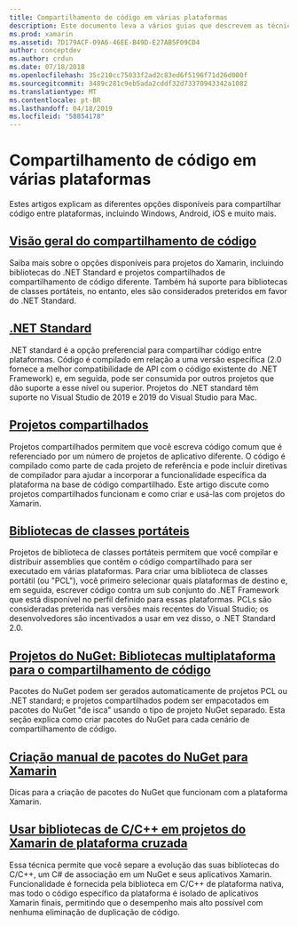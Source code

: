 ```yaml
---
title: Compartilhamento de código em várias plataformas
description: Este documento leva a vários guias que descrevem as técnicas para o compartilhamento de código, incluindo bibliotecas de classes portáteis, projetos compartilhados, .NET Standard e NuGet.
ms.prod: xamarin
ms.assetid: 7D179ACF-09A6-46EE-B49D-E27AB5F09CD4
author: conceptdev
ms.author: crdun
ms.date: 07/18/2018
ms.openlocfilehash: 35c210cc75033f2ad2c83ed6f5196f71d26d000f
ms.sourcegitcommit: 3489c281c9eb5ada2cddf32d73370943342a1082
ms.translationtype: MT
ms.contentlocale: pt-BR
ms.lasthandoff: 04/18/2019
ms.locfileid: "58854178"
---
```

# <a name="sharing-code-on-multiple-platforms"></a>Compartilhamento de código em várias plataformas

Estes artigos explicam as diferentes opções disponíveis para compartilhar código entre plataformas, incluindo Windows, Android, iOS e muito mais.

## <a name="code-sharing-overviewcode-sharingmd"></a>[Visão geral do compartilhamento de código](code-sharing.md)

Saiba mais sobre o opções disponíveis para projetos do Xamarin, incluindo bibliotecas do .NET Standard e projetos compartilhados de compartilhamento de código diferente. Também há suporte para bibliotecas de classes portáteis, no entanto, eles são considerados preteridos em favor do .NET Standard.

## <a name="net-standardcross-platformapp-fundamentalsnet-standardmd"></a>[.NET Standard](~/cross-platform/app-fundamentals/net-standard.md)

.NET standard é a opção preferencial para compartilhar código entre plataformas. Código é compilado em relação a uma versão específica (2.0 fornece a melhor compatibilidade de API com o código existente do .NET Framework) e, em seguida, pode ser consumida por outros projetos que dão suporte a esse nível ou superior. Projetos do .NET standard têm suporte no Visual Studio de 2019 e 2019 do Visual Studio para Mac.

## <a name="shared-projectscross-platformapp-fundamentalsshared-projectsmd"></a>[Projetos compartilhados](~/cross-platform/app-fundamentals/shared-projects.md)

Projetos compartilhados permitem que você escreva código comum que é referenciado por um número de projetos de aplicativo diferente. O código é compilado como parte de cada projeto de referência e pode incluir diretivas de compilador para ajudar a incorporar a funcionalidade específica da plataforma na base de código compartilhado. Este artigo discute como projetos compartilhados funcionam e como criar e usá-las com projetos do Xamarin.

## <a name="portable-class-librariescross-platformapp-fundamentalspclmd"></a>[Bibliotecas de classes portáteis](~/cross-platform/app-fundamentals/pcl.md)

Projetos de biblioteca de classes portáteis permitem que você compilar e distribuir assemblies que contêm o código compartilhado para ser executado em várias plataformas. Para criar uma biblioteca de classes portátil (ou "PCL"), você primeiro selecionar quais plataformas de destino e, em seguida, escrever código contra um sub conjunto do .NET Framework que está disponível no perfil definido para essas plataformas. PCLs são consideradas preterida nas versões mais recentes do Visual Studio; os desenvolvedores são incentivados a usar em vez disso, o .NET Standard 2.0.

## <a name="nuget-projects-multiplatform-libraries-for-code-sharingcross-platformapp-fundamentalsnuget-multiplatform-librariesindexmd"></a>[Projetos do NuGet: Bibliotecas multiplataforma para o compartilhamento de código](~/cross-platform/app-fundamentals/nuget-multiplatform-libraries/index.md)

Pacotes do NuGet podem ser gerados automaticamente de projetos PCL ou .NET standard; e projetos compartilhados podem ser empacotados em pacotes do NuGet "de isca" usando o tipo de projeto NuGet separado. Esta seção explica como criar pacotes do NuGet para cada cenário de compartilhamento de código.

## <a name="manually-creating-nuget-packages-for-xamarincross-platformapp-fundamentalsnuget-manualmd"></a>[Criação manual de pacotes do NuGet para Xamarin](~/cross-platform/app-fundamentals/nuget-manual.md)

Dicas para a criação de pacotes do NuGet que funcionam com a plataforma Xamarin.

## <a name="use-cc-libraries-in-cross-platform-xamarin-projectscross-platformcppindexmd"></a>[Usar bibliotecas de C/C++ em projetos do Xamarin de plataforma cruzada](~/cross-platform/cpp/index.md)

Essa técnica permite que você separe a evolução das suas bibliotecas do C/C++, um C# de associação em um NuGet e seus aplicativos Xamarin. Funcionalidade é fornecida pela biblioteca em C/C++ de plataforma nativa, mas todo o código específico da plataforma é isolado de aplicativos Xamarin finais, permitindo que o desempenho mais alto possível com nenhuma eliminação de duplicação de código. 
